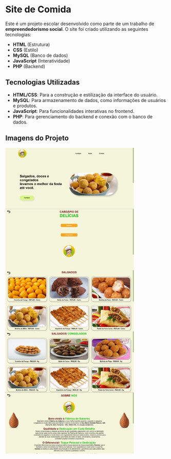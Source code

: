 # **Site de Comida**

Este é um projeto escolar desenvolvido como parte de um trabalho de **empreendedorismo social**. O site foi criado utilizando as seguintes tecnologias:

- **HTML** (Estrutura)
- **CSS** (Estilo)
- **MySQL** (Banco de dados)
- **JavaScript** (Interatividade)
- **PHP** (Backend)

## **Tecnologias Utilizadas**

- **HTML/CSS**: Para a construção e estilização da interface do usuário.
- **MySQL**: Para armazenamento de dados, como informações de usuários e produtos.
- **JavaScript**: Para funcionalidades interativas no frontend.
- **PHP**: Para gerenciamento do backend e conexão com o banco de dados.

## **Imagens do Projeto**

<div style="display: flex; justify-content: space-between; flex-wrap: wrap;">
  <img src="foto-projeto/1.png" alt="Imagem do projeto finalizado" width="400"/>
  <img src="foto-projeto/2.png" alt="Imagem do projeto finalizado" width="400"/>
  <img src="foto-projeto/3.png" alt="Imagem do projeto finalizado" width="400"/>
  <img src="foto-projeto/4.png" alt="Imagem do projeto finalizado" width="400"/>
  <img src="foto-projeto/5.png" alt="Imagem do projeto finalizado" width="400"/>
</div>


